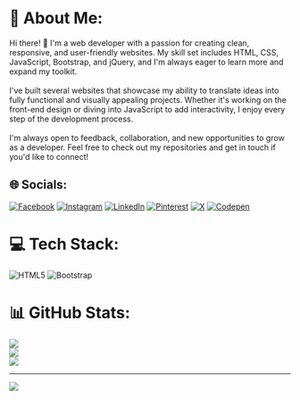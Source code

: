 # 💫 About Me:
Hi there! 👋 I'm a web developer with a passion for creating clean, responsive, and user-friendly websites. My skill set includes HTML, CSS, JavaScript, Bootstrap, and jQuery, and I'm always eager to learn more and expand my toolkit.<br><br>I've built several websites that showcase my ability to translate ideas into fully functional and visually appealing projects. Whether it's working on the front-end design or diving into JavaScript to add interactivity, I enjoy every step of the development process.<br><br>I'm always open to feedback, collaboration, and new opportunities to grow as a developer. Feel free to check out my repositories and get in touch if you'd like to connect!


## 🌐 Socials:
[![Facebook](https://img.shields.io/badge/Facebook-%231877F2.svg?logo=Facebook&logoColor=white)](https://www.facebook.com/profile.php?id=100078380899147) [![Instagram](https://img.shields.io/badge/Instagram-%23E4405F.svg?logo=Instagram&logoColor=white)](https://instagram.com/khalidrahmanhanify) [![LinkedIn](https://img.shields.io/badge/LinkedIn-%230077B5.svg?logo=linkedin&logoColor=white)](https://linkedin.com/in/@KhalidrahmanH1) [![Pinterest](https://img.shields.io/badge/Pinterest-%23E60023.svg?logo=Pinterest&logoColor=white)](https://pinterest.com/khalidrahmanh) [![X](https://img.shields.io/badge/X-black.svg?logo=X&logoColor=white)](https://x.com/@KhalidrahmanH1) [![Codepen](https://img.shields.io/badge/Codepen-000000?style=for-the-badge&logo=codepen&logoColor=white)](https://codepen.io/@khalidrahman-Hanify) 

# 💻 Tech Stack:
![HTML5](https://img.shields.io/badge/html5-%23E34F26.svg?style=for-the-badge&logo=html5&logoColor=white) ![Bootstrap](https://img.shields.io/badge/bootstrap-%238511FA.svg?style=for-the-badge&logo=bootstrap&logoColor=white)
# 📊 GitHub Stats:
![](https://github-readme-stats.vercel.app/api?username=khalidrahmanhanify&theme=dark&hide_border=false&include_all_commits=false&count_private=false)<br/>
![](https://github-readme-streak-stats.herokuapp.com/?user=khalidrahmanhanify&theme=dark&hide_border=false)<br/>
![](https://github-readme-stats.vercel.app/api/top-langs/?username=khalidrahmanhanify&theme=dark&hide_border=false&include_all_commits=false&count_private=false&layout=compact)

---
[![](https://visitcount.itsvg.in/api?id=khalidrahmanhanify&icon=0&color=0)](https://visitcount.itsvg.in)

<!-- Proudly created with GPRM ( https://gprm.itsvg.in ) -->
